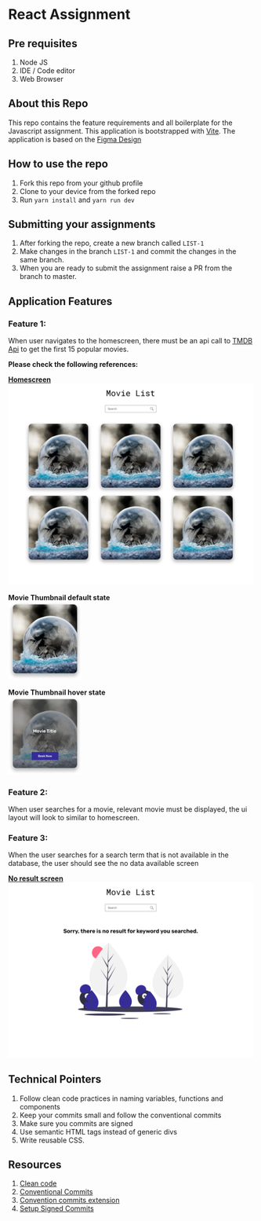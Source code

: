 # React Assignment

## Pre requisites
1. Node JS
2. IDE / Code editor
3. Web Browser

## About this Repo
This repo contains the feature requirements and all boilerplate for the Javascript assignment. This application is bootstrapped with [Vite](https://vitejs.dev/). The application is based on the [Figma Design](https://www.figma.com/file/kjHrdOxiH1npBQvo2qk62m/Movies-App?node-id=4%3A81)

## How to use the repo

1. Fork this repo from your github profile
2. Clone to your device from the forked repo
3. Run `yarn install` and `yarn run dev`

## Submitting your assignments

1. After forking the repo, create a new branch called `LIST-1`
2. Make changes in the branch `LIST-1` and commit the changes in the same branch.
3. When you are ready to submit the assignment raise a PR from the branch to master.

## Application Features

### **Feature 1:**

When user navigates to the homescreen, there must be an api call to [TMDB Api](https://developers.themoviedb.org/3) to get the first 15 popular movies.
<br />

**Please check the following references:**

**[Homescreen](https://www.figma.com/file/kjHrdOxiH1npBQvo2qk62m/Movies-App?node-id=1%3A3)**
<br />
<img src="./readme-files/homescreen.png" width="500" height="auto" />

**Movie Thumbnail default state**
<br />
<img src="./readme-files/thumbnail-default.png" width="150" height="auto" />

**Movie Thumbnail hover state**
<br />
<img src="./readme-files/thumbnail-hover.png" width="150" height="auto" />

### **Feature 2:**

When user searches for a movie, relevant movie must be displayed, the ui layout will look to similar to homescreen.

### **Feature 3:**

When the user searches for a search term that is not available in the database, the user should see the no data available screen

**[No result screen](https://www.figma.com/file/kjHrdOxiH1npBQvo2qk62m/Movies-App?node-id=18%3A221)**
<br />
<img src="./readme-files/homescreen-no-result.png" width="500" height="auto" />

## **Technical Pointers**

1. Follow clean code practices in naming variables, functions and components
2. Keep your commits small and follow the conventional commits
3. Make sure you commits are signed
4. Use semantic HTML tags instead of generic divs
5. Write reusable CSS.

## **Resources**

1. [Clean code](https://github.com/ryanmcdermott/clean-code-javascript)
2. [Conventional Commits](https://www.conventionalcommits.org/en/v1.0.0/)
3. [Convention commits extension](https://marketplace.visualstudio.com/items?itemName=vivaxy.vscode-conventional-commits)
4. [Setup Signed Commits](https://docs.github.com/en/authentication/managing-commit-signature-verification/about-commit-signature-verification)